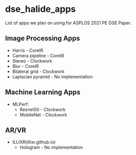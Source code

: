 # dse_halide_apps

List of apps we plan on using for ASPLOS 2021 PE DSE Paper.

Image Processing Apps  
---------------------
* Harris - CoreIR
* Camera pipeline - CoreIR
* Stereo - Clockwork
* Blur - CoreIR
* Bilateral grid - Clockwork
* Laplacian pyramid - No implementation

Machine Learning Apps
---------------------
* MLPerf:
  * Resnet50 - Clockwork
  * MobileNet - Clockwork

AR/VR
---------------------
* ILLIXR(illixr.github.io)
  * Hologram - No implementation
